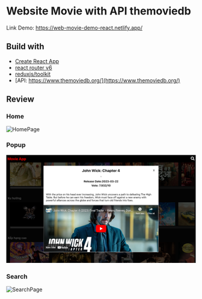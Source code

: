 # Website Movie with API themoviedb

Link Demo: https://web-movie-demo-react.netlify.app/

## Build with

- [Create React App]()
- [react router v6]()
- [reduxjs/toolkit]()
- [API: https://www.themoviedb.org/](https://www.themoviedb.org/)

## Review

### Home

![HomePage](/img/HomePage.png)

### Popup

![PopUp](/img/Popup.png)

### Search

![SearchPage](/img/SearchPage.png)
